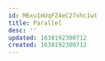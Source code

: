 ```yaml
---
id: M6xu1mUqFZ4eC27xhc1wt
title: Parallel
desc: ''
updated: 1638192300712
created: 1638192300712
---
```



